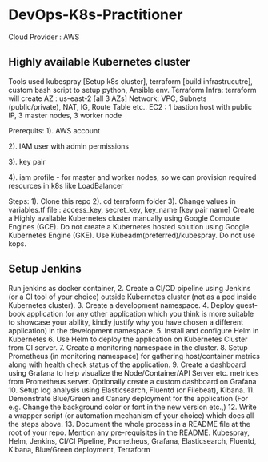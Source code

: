 # DevOps-K8s-Practitioner

Cloud Provider : AWS

Highly available Kubernetes cluster
-----------------------------------
Tools used kubespray [Setup k8s cluster], terraform [build infrastrucutre], custom bash script to setup python, Ansible env.
Terraform Infra: terraform will create
  AZ : us-east-2 [all 3 AZs]
  Network: VPC, Subnets (public/private), NAT, IG, Route Table etc..
  EC2 : 1 bastion host with public IP, 3 master nodes, 3 worker node

Prerequits:
  1). AWS account
  
  2). IAM user with admin permissions
  
  3). key pair
  
  4). iam profile - for master and worker nodes, so we can provision required resources in k8s like LoadBalancer
  
Steps:
 1). Clone this repo
 2). cd terraform folder 
 3). Change values in variables.tf file : access_key, secret_key, key_name [key pair name]
Create a Highly available Kubernetes cluster manually using Google Compute Engines (GCE). Do not create
a Kubernetes hosted solution using Google Kubernetes Engine (GKE). Use Kubeadm(preferred)/kubespray.
Do not use kops.

Setup Jenkins
-------------
Run jenkins as docker container, 
2. Create a CI/CD pipeline using Jenkins (or a CI tool of your choice) outside Kubernetes cluster (not as a pod
inside Kubernetes cluster).
3. Create a development namespace.
4. Deploy guest-book application (or any other application which you think is more suitable to showcase your
ability, kindly justify why you have chosen a different application) in the development namespace.
5. Install and configure Helm in Kubernetes
6. Use Helm to deploy the application on Kubernetes Cluster from CI server.
7. Create a monitoring namespace in the cluster.
8. Setup Prometheus (in monitoring namespace) for gathering host/container metrics along with health
check status of the application.
9. Create a dashboard using Grafana to help visualize the Node/Container/API Server etc. metrices from
Prometheus server. Optionally create a custom dashboard on Grafana
10. Setup log analysis using Elasticsearch, Fluentd (or Filebeat), Kibana.
11. Demonstrate Blue/Green and Canary deployment for the application (For e.g. Change the background
color or font in the new version etc.,)
12. Write a wrapper script (or automation mechanism of your choice) which does all the steps above.
13. Document the whole process in a README file at the root of your repo. Mention any pre-requisites in the
README.
Kubespray, Helm, Jenkins, CI/CI Pipeline, Prometheus, Grafana, Elasticsearch, Fluentd, Kibana, Blue/Green deployment, Terraform
